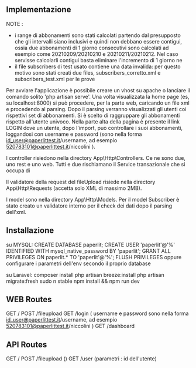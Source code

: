 
## Implementazione

NOTE : 
- i range di abbonamenti sono stati calcolati partendo dal presupposto che gli intervalli siano inclusivi e quindi non debbano essere contigui, ossia due abbonamenti di 1 giorno consecutivi sono calcolati ad esempio come 20210209/20210210 e 20210211/20210212. Nel caso servisse calcolarli contigui basta eliminare l'incremento  di 1 giorno ne 
- il file subscribers di test usato contiene una data invalida: per questo motivo sono stati creati due files, subscribers_corretto.xml e subscribers_test.xml per le prove



Per avviare l'applicazione è possibile creare un vhost su apache o lanciare il comando solito 'php artisan serve'. 
Una volta visualizzata la home page (es, su localhost:8000) si può procedere, per la parte web, caricando un file xml e procedendo al parsing.
Dopo il parsing verranno visualizzati gli utenti coi rispettivi set di abbonamenti.
Si è scelto di raggruppare gli abbonamenti rispetto all'utente univoco.
Nella parte alta della pagina è presente il link LOGIN dove un utente, dopo l'import, può controllare i suoi abbonamenti, loggandosi con username e password (sono nella forma id_user@paperlittest.it/username, ad esempio 520783101@paperlittest.it/niccolini ).  


I controller risiedono nella directory App\Http\Controllers.
Ce ne sono due, uno rest e uno web.
Tutti e due rischiamano il Service transazionale che si occupa di 

Il validatore della request del fileUpload risiede nella directory App\Http\Requests (accetta solo XML di massimo 2MB).

I model sono nella directory  App\Http\Models. Per il model Subscriber è stato creato un validatore interno per il check dei dati dopo il parsing dell'xml.




## Installazione

su MYSQL:
CREATE DATABASE paperlit;
CREATE USER 'paperlit'@'%' IDENTIFIED WITH mysql_native_password BY 'paperlit';
GRANT ALL PRIVILEGES ON paperlit.* TO 'paperlit'@'%';
FLUSH PRIVILEGES
oppure configurare i parametri dell'env secondo il proprio database


su Laravel:
composer install
php artisan breeze:install
php artisan migrate:fresh
sudo n stable
npm install && npm run dev


## WEB Routes

GET     /
POST    /fileupload
GET     /login      ( username e password sono nella forma id_user@paperlittest.it/username, ad esempio 520783101@paperlittest.it/niccolini )
GET     /dashboard

## API Routes
GET     /
POST    /fileupload     ()
GET     /user           (parametri : id dell'utente)

